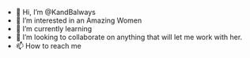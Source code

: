 - 👋 Hi, I’m @KandBalways
- 👀 I’m interested in an Amazing Women
- 🌱 I’m currently learning
- 💞️ I’m looking to collaborate on anything that will let me work with her.
- 📫 How to reach me 

<!---
KandBalways/KandBalways is a ✨ special ✨ repository because its `README.md` (this file) appears on your GitHub profile.
You can click the Preview link to take a look at your changes.
--->
